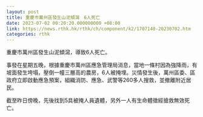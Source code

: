 ```yaml
---
layout: post
title: 重慶市萬州區發生山泥傾瀉　6人死亡
date: 2023-07-02 00:20:20.000000000 +08:00
link: https://news.rthk.hk/rthk/ch/component/k2/1707140-20230702.htm
categories: rthk
---
```


重慶市萬州區發生山泥傾瀉，導致6人死亡。

事發在星期五晚，根據重慶市萬州區應急管理局消息，當地一條村因為強降雨，有坡面發生垮塌，壓倒一幢三層高的農房，6人被掩埋。災情發生後，萬州區委、區政府立即啟動應急預案，組織消防、應急、武警等260多人搜救，並撤離附近居民。

截至昨日傍晚，先後找到5具被掩人員遺體，另外一人有生命體徵經搶救無效死亡。
